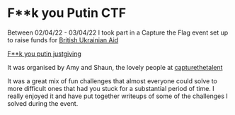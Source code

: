 # F**k you Putin CTF

Between 02/04/22 - 03/04/22 I took part in a Capture the Flag event set up to raise funds for [British Ukrainian Aid](https://british-ukrainianaid.org/)

[F**k you putin justgiving](https://justgiving.com/fundraising/capturethetalent)

It was organised by Amy and Shaun, the lovely people at [capturethetalent](https://capturethetalent.co.uk/) 

It was a great mix of fun challenges that almost everyone could solve to more difficult ones that had you stuck for a substantial period of time.  I really enjoyed it and have put together writeups of some of the challenges I solved during the event. 
